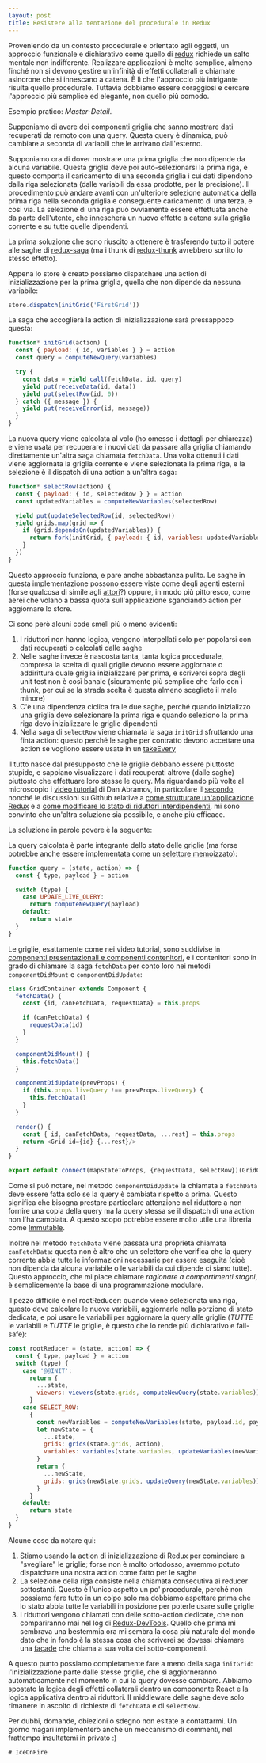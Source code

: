 ```yaml
---
layout: post
title: Resistere alla tentazione del procedurale in Redux
---
```

Proveniendo da un contesto procedurale e orientato agli oggetti, un approccio
funzionale e dichiarativo come quello di [redux](http://redux.js.org/) richiede un salto mentale non indifferente. Realizzare applicazioni è molto semplice, almeno finché non si devono gestire un'infinità di effetti collaterali e chiamate asincrone che si innescano a catena. È lì che l'approccio più intrigante risulta quello procedurale. Tuttavia dobbiamo essere coraggiosi e cercare l'approccio più semplice ed elegante, non quello più comodo.

Esempio pratico: *Master-Detail*.

Supponiamo di avere dei componenti griglia che sanno mostrare dati recuperati da remoto con una query. Questa query è dinamica, può cambiare a seconda di variabili che le arrivano dall'esterno.

Supponiamo ora di dover mostrare una prima griglia che non dipende da alcuna variabile. Questa griglia deve poi auto-selezionarsi la prima riga, e questo comporta il caricamento di una seconda griglia i cui dati dipendono dalla riga selezionata (dalle variabili da essa prodotte, per la precisione). Il procedimento può andare avanti con un'ulteriore selezione automatica della prima riga nella seconda griglia e conseguente caricamento di una terza, e così via. La selezione di una riga può ovviamente essere effettuata anche da parte dell'utente, che innescherà un nuovo effetto a catena sulla griglia corrente e su tutte quelle dipendenti.

La prima soluzione che sono riuscito a ottenere è trasferendo tutto il potere alle saghe di [redux-saga](http://yelouafi.github.io/redux-saga/) (ma i thunk di [redux-thunk](https://github.com/gaearon/redux-thunk) avrebbero sortito lo stesso effetto).

Appena lo store è creato possiamo dispatchare una action di inizializzazione per la prima griglia, quella che non dipende da nessuna variabile:

```js
store.dispatch(initGrid('FirstGrid'))
```

La saga che accoglierà la action di inizializzazione sarà pressappoco questa:

```js
function* initGrid(action) {
  const { payload: { id, variables } } = action
  const query = computeNewQuery(variables)

  try {
    const data = yield call(fetchData, id, query)
    yield put(receiveData(id, data))
    yield put(selectRow(id, 0))
  } catch ({ message }) {
    yield put(receiveError(id, message))
  }
}
```

La nuova query viene calcolata al volo (ho omesso i dettagli per chiarezza) e viene usata per recuperare i nuovi dati da passare alla griglia chiamando direttamente un'altra saga chiamata `fetchData`. Una volta ottenuti i dati viene aggiornata la griglia corrente e viene selezionata la prima riga, e la selezione è il dispatch di una action a un'altra saga:

```js
function* selectRow(action) {
  const { payload: { id, selectedRow } } = action
  const updatedVariables = computeNewVariables(selectedRow)

  yield put(updateSelectedRow(id, selectedRow))
  yield grids.map(grid => {
    if (grid.dependsOn(updatedVariables)) {
      return fork(initGrid, { payload: { id, variables: updatedVariables } })
    }
  })
}
```

Questo approccio funziona, e pare anche abbastanza pulito. Le saghe in questa implementazione possono essere viste come degli agenti esterni (forse qualcosa di simile agli [attori](http://jamesknelson.com/join-the-dark-side-of-the-flux-responding-to-actions-with-actors/)?) oppure, in modo più pittoresco, come aerei che volano a bassa quota sull'applicazione sganciando action per aggiornare lo store.

Ci sono però alcuni code smell più o meno evidenti:
1. I riduttori non hanno logica, vengono interpellati solo per popolarsi con dati recuperati o calcolati dalle saghe
2. Nelle saghe invece è nascosta tanta, tanta logica procedurale, compresa la scelta di quali griglie devono essere aggiornate o addirittura quale griglia inizializzare per prima, e scriverci sopra degli unit test non è così banale (sicuramente più semplice che farlo con i thunk, per cui se la strada scelta è questa almeno scegliete il male minore)
3. C'è una dipendenza ciclica fra le due saghe, perché quando inizializzo una griglia devo selezionare la prima riga e quando seleziono la prima riga devo inizializzare le griglie dipendenti
4. Nella saga di `selectRow` viene chiamata la saga `initGrid` sfruttando una finta action: questo perché le saghe per contratto devono accettare una action se vogliono essere usate in un [takeEvery](http://yelouafi.github.io/redux-saga/docs/advanced/Concurrency.html)

Il tutto nasce dal presupposto che le griglie debbano essere piuttosto stupide, e sappiano visualizzare i dati recuperati altrove (dalle saghe) piuttosto che effettuare loro stesse le query. Ma riguardando più volte al microscopio i [video tutorial](https://egghead.io/courses/getting-started-with-redux) di Dan Abramov, in particolare il [secondo](https://egghead.io/courses/building-react-applications-with-idiomatic-redux), nonché le discussioni su Github relative a [come strutturare un'applicazione Redux](https://github.com/reactjs/redux/issues/1171) e a [come modificare lo stato di riduttori interdipendenti](https://github.com/reactjs/redux/issues/749), mi sono convinto che un'altra soluzione sia possibile, e anche più efficace.

La soluzione in parole povere è la seguente:

La query calcolata è parte integrante dello stato delle griglie (ma forse potrebbe anche essere implementata come un [selettore memoizzato](https://github.com/reactjs/reselect)):

```js
function query = (state, action) => {
  const { type, payload } = action

  switch (type) {
    case UPDATE_LIVE_QUERY:
      return computeNewQuery(payload)
    default:
      return state
  }
}
```

Le griglie, esattamente come nei video tutorial, sono suddivise in [componenti presentazionali e componenti contenitori](https://medium.com/@dan_abramov/smart-and-dumb-components-7ca2f9a7c7d0#.jqqae1xb5), e i contenitori sono in grado di chiamare la saga `fetchData` per conto loro nei metodi `componentDidMount` e `componentDidUpdate`:

```js
class GridContainer extends Component {
  fetchData() {
    const {id, canFetchData, requestData} = this.props

    if (canFetchData) {
      requestData(id)
    }
  }

  componentDidMount() {
    this.fetchData()
  }

  componentDidUpdate(prevProps) {
    if (this.props.liveQuery !== prevProps.liveQuery) {
      this.fetchData()
    }
  }

  render() {
    const { id, canFetchData, requestData, ...rest} = this.props
    return <Grid id={id} {...rest}/>
  }
}

export default connect(mapStateToProps, {requestData, selectRow})(GridContainer)
```

Come si può notare, nel metodo `componentDidUpdate` la chiamata a `fetchData` deve essere fatta solo se la query è cambiata rispetto a prima. Questo significa che bisogna prestare particolare attenzione nel riduttore a non fornire una copia della query ma la query stessa se il dispatch di una action non l'ha cambiata. A questo scopo potrebbe essere molto utile una libreria come [Immutable](https://facebook.github.io/immutable-js/).

Inoltre nel metodo `fetchData` viene passata una proprietà chiamata `canFetchData`: questa non è altro che un selettore che verifica che la query corrente abbia tutte le informazioni necessarie per essere eseguita (cioè non dipenda da alcuna variabile o le variabili da cui dipende ci siano tutte). Questo approccio, che mi piace chiamare *ragionare a compartimenti stagni*, è semplicemente la base di una programmazione modulare.

Il pezzo difficile è nel rootReducer: quando viene selezionata una riga, questo deve calcolare le nuove variabili, aggiornarle nella porzione di stato dedicata, e poi usare le variabili per aggiornare la query alle griglie (*TUTTE* le variabili e *TUTTE* le griglie, è questo che lo rende più dichiarativo e fail-safe):

```js
const rootReducer = (state, action) => {
  const { type, payload } = action
  switch (type) {
    case '@@INIT':
      return {
        ...state,
        viewers: viewers(state.grids, computeNewQuery(state.variables))
      }
    case SELECT_ROW:
      {
        const newVariables = computeNewVariables(state, payload.id, payload.row)
        let newState = {
          ...state,
          grids: grids(state.grids, action),
          variables: variables(state.variables, updateVariables(newVariables))
        }
        return {
          ...newState,
          grids: grids(newState.grids, updateQuery(newState.variables))
        }
      }
    default:
      return state
  }
}
```

Alcune cose da notare qui:
1. Stiamo usando la action di inizializzazione di Redux per cominciare a "svegliare" le griglie; forse non è molto ortodosso, avremmo potuto dispatchare una nostra action come fatto per le saghe
2. La selezione della riga consiste nella chiamata consecutiva ai reducer sottostanti. Questo è l'unico aspetto un po' procedurale, perché non possiamo fare tutto in un colpo solo ma dobbiamo aspettare prima che lo stato abbia tutte le variabili in posizione per poterle usare sulle griglie
3. I riduttori vengono chiamati con delle sotto-action dedicate, che non compariranno mai nel log di [Redux-DevTools](https://github.com/gaearon/redux-devtools). Quello che prima mi sembrava una bestemmia ora mi sembra la cosa più naturale del mondo dato che in fondo è la stessa cosa che scriverei se dovessi chiamare una [façade](https://it.wikipedia.org/wiki/Fa%C3%A7ade_pattern) che chiama a sua volta dei sotto-componenti.

A questo punto possiamo completamente fare a meno della saga `initGrid`: l'inizializzazione parte dalle stesse griglie, che si aggiorneranno automaticamente nel momento in cui la query dovesse cambiare. Abbiamo spostato la logica degli effetti collaterali dentro un componente React e la logica applicativa dentro ai riduttori. Il middleware delle saghe deve solo rimanere in ascolto di richieste di `fetchData` e di `selectRow`.

Per dubbi, domande, obiezioni o sdegno non esitate a contattarmi. Un giorno magari implementerò anche un meccanismo di commenti, nel frattempo insultatemi in privato :)

```
# IceOnFire
```
